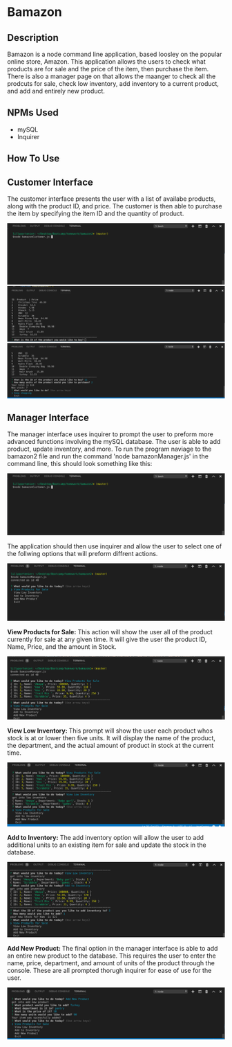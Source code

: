 <h1>Bamazon</h1>

<h2>Description</h2>
<p>Bamazon is a node command line application, based loosley on the popular online store, Amazon. This application allows the users to check what products are for sale and the price of the item, then purchase the item. There is also a manager page on that allows the maanger to check all the prodcuts for sale, check low inventory, add inventory to a current product, and add and entirely new product.</p>

<h2>NPMs Used</h2>
<ul>
  <li>mySQL</li>
  <li>Inquirer</li>
</ul>

<h2>How To Use</h2>
<p></p>

<h2>Customer Interface</h2>
<p>The customer interface presents the user with a list of availabe products, along with the product ID, and price. The customer is then able to purchase the item by specifying the item ID and the quantity of product.</p>
<img src= "img/bamazonCustomerInit.png">
<img src="img/bamazonCustomer1.png">
<img src="img/bamazonCustomer2.png">

<h2>Manager Interface</h2>
<p>The manager interface uses inquirer to prompt the user to preform more advanced functions involving the mySQL database. The user is able to add product, update inventory, and more. To run the program naviage to the bamazon2 file and run the command 'node bamazonManager.js' in the command line, this should look something like this:</p>
<img src="img/bamazonCustomerInit.png">
<p>The application should then use inquirer and allow the user to select one of the follwing options that will preform diffrent actions.</p>
<img src="img/bamazoManagerManager.png">
<p><strong>View Products for Sale:</strong> This action will show the user all of the product currently for sale at any given time. It will give the user the product ID, Name, Price, and the amount in Stock.<p>
<img src="img/bamazonManager4Sale.png">
<p><strong>View Low Inventory: </strong>This prompt will show the user each product whos stock is at or lower then five units. It will display the name of the product, the department, and the actual amount of product in stock at the current time.<p>
<img src="img/bamazonManagerLowInventory.png">
<p><strong>Add to Inventory:</strong> The add inventory option will allow the user to add additional units to an existing item for sale and update the stock in the database.<p>
<img src="img/bamazonManagerAddToInventory.png">
<p><strong>Add New Product: </strong>The final option in the manager interface is able to add an entire new product to the database. This requires the user to enter the name, price, department, and amount of units of the product through the console. These are all prompted thorugh inquirer for ease of use for the user.<p>
<img src="img/bamazonManagerNewProduct.png">


